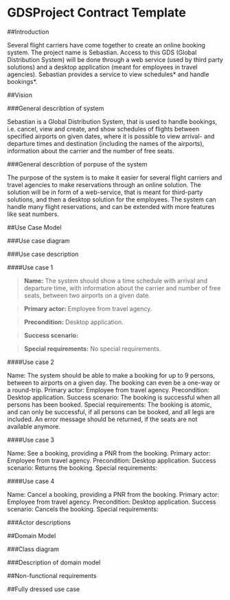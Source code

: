 # GDSProject Contract Template


##Introduction

Several flight carriers have come together to create an online booking system. The project name is Sebastian. Access to this GDS (Global Distribution System) will be done through a web service (used by third party solutions) and a desktop application (meant for employees in travel agencies). Sebastian provides a service to view schedules* and handle bookings*.   

##Vision

###General describtion of system

Sebastian is a Global Distribution System, that is used to handle bookings, i.e. cancel, view and create, and show schedules of flights between specified airports on given dates, where it is possible to view arrival- and departure times and destination (including the names of the airports), information about the carrier and the number of free seats. 

###General describtion of porpuse of the system

The purpose of the system is to make it easier for several flight carriers and travel agencies to make reservations through an online solution. The solution will be in form of a web-service, that is meant for third-party solutions, and then a desktop solution for the employees. The system can handle many flight reservations, and can be extended with more features like seat numbers.

##Use Case Model

###Use case diagram

###Use case description

####Use case 1

> <b>Name:</b> The system should show a time schedule with arrival and departure time, with information about the carrier and number of free seats, between two airports on a given date.

> <b>Primary actor:</b> Employee from travel agency.

> <b>Precondition:</b> Desktop application.

> <b>Success scenario:</b> 

> <b>Special requirements:</b> No special requirements.

####Use case 2

Name: The system should be able to make a booking for up to 9 persons, between to airports on a given day. The booking can even be a one-way or a round-trip. 
Primary actor: Employee from travel agency.
Precondition: Desktop application.
Success scenario: The booking is successful when all persons has been booked. 
Special requirements: The booking is atomic, and can only be successful, if all persons can be booked, and all legs are included. An error message should be returned, if the seats are not available anymore.

####Use case 3

Name: See a booking, providing a PNR from the booking.
Primary actor: Employee from travel agency.
Precondition: Desktop application.
Success scenario: Returns the booking.
Special requirements: 

####Use case 4

Name: Cancel a booking, providing a PNR from the booking.
Primary actor: Employee from travel agency.
Precondition: Desktop application.
Success scenario: Cancels the booking.
Special requirements: 


###Actor descriptions

##Domain Model

###Class diagram

###Description of domain model

##Non-functional requirements

##Fully dressed use case
